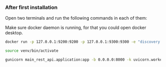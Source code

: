 ### After first installation

Open two terminals and run the following commands in each of them:

Make sure docker daemon is running, for that you could open docker desktop.

```bash
docker run -p 127.0.0.1:9200:9200 -p 127.0.0.1:9300:9300 -e "discovery.type=single-node" docker.elastic.co/elasticsearch/elasticsearch:7.17.15
```

```bash
source venv/bin/activate

gunicorn main_rest_api.application:app -b 0.0.0.0:8000 -k uvicorn.workers.UvicornWorker -t 300
```
